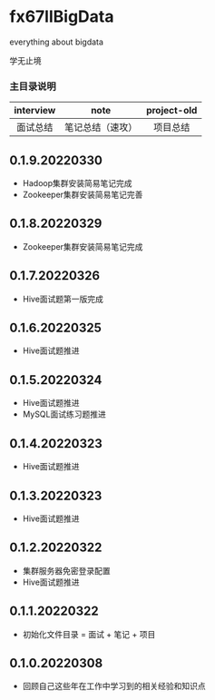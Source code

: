 # fx67llBigData
everything about bigdata

学无止境  


### 主目录说明
|  interview  |  note  |  project-old  |
|  :----:  |  :----:  |  :----:  |
|  面试总结  |  笔记总结（速攻）  |  项目总结  |

## 0.1.9.20220330
* Hadoop集群安装简易笔记完成  
* Zookeeper集群安装简易笔记完善  

## 0.1.8.20220329
* Zookeeper集群安装简易笔记完成  

## 0.1.7.20220326
* Hive面试题第一版完成  

## 0.1.6.20220325
* Hive面试题推进  

## 0.1.5.20220324
* Hive面试题推进  
* MySQL面试练习题推进  

## 0.1.4.20220323
* Hive面试题推进  

## 0.1.3.20220323
* Hive面试题推进  

## 0.1.2.20220322
* 集群服务器免密登录配置  
* Hive面试题推进  

## 0.1.1.20220322
* 初始化文件目录 = 面试 + 笔记 + 项目  

## 0.1.0.20220308
* 回顾自己这些年在工作中学习到的相关经验和知识点  
